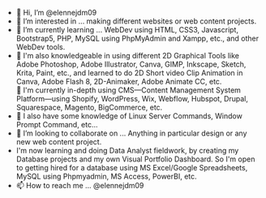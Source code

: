 - 👋 Hi, I’m @elennejdm09
- 👀 I’m interested in ... making different websites or web content projects.
- 🌱 I’m currently learning ... WebDev using HTML, CSS3, Javascript, Bootstrap5, PHP, MySQL using PhpMyAdmin and Xampp, etc., and other WebDev tools.
- 👀 I'm also knowledgeable in using different 2D Graphical Tools like Adobe Photoshop, Adobe Illustrator, Canva, GIMP, Inkscape, Sketch, Krita, Paint, etc., and learned to do 2D Short video Clip Animation in Canva, Adobe Flash 8, 2D-Animaker, Adobe Animate CC, etc.  
🌱 I'm currently in-depth using CMS—Content Management System Platform—using Shopify, WordPress, Wix, Webflow, Hubspot, Drupal, Squarespace, Magento, BigCommerce, etc. 
- 🌱 I also have some knowledge of Linux Server Commands, Window Prompt Command, etc...
- 💞️ I’m looking to collaborate on ... Anything in particular design or any new web content project. 
- I'm now learning and doing Data Analyst fieldwork, by creating my Database projects and my own Visual Portfolio Dashboard. So I'm open to getting hired for a database using MS Excel/Google Spreadsheets, MySQL using Phpmyadmin, MS Access, PowerBI, etc.  
- 📫 How to reach me ... @elennejdm09
<!---
elennejdm09/elennejdm09 is a ✨ special ✨ repository because its `README.md` (this file) appears on your GitHub profile.
You can click the Preview link to take a look at your changes.
--->
